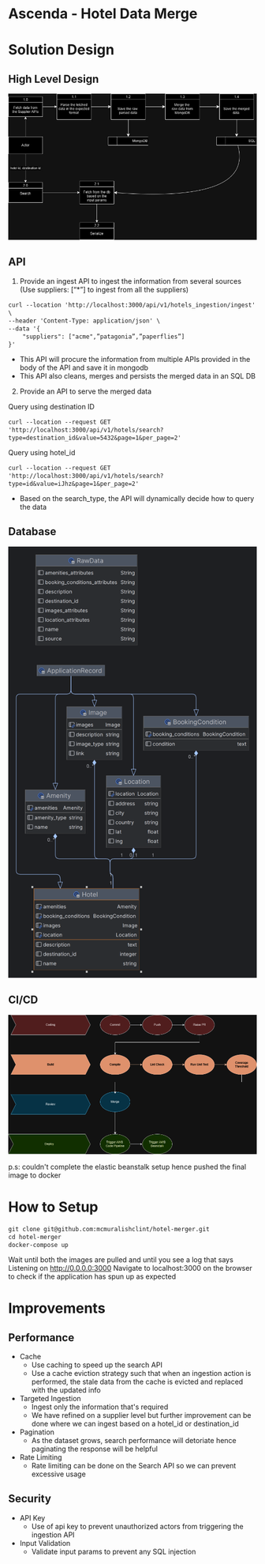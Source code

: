 # Ascenda - Hotel Data Merge

# Solution Design

## High Level Design
![High Level Diagram](https://github.com/mcmuralishclint/hotel-merger/blob/master/public/hld.jpg)

## API
1. Provide an ingest API to ingest the information from several sources (Use suppliers: [“*”] to ingest from all the suppliers)
```
curl --location 'http://localhost:3000/api/v1/hotels_ingestion/ingest' \
--header 'Content-Type: application/json' \
--data '{
    "suppliers": ["acme",”patagonia”,”paperflies”]
}'
```
- This API will procure the information from multiple APIs provided in the body of the API and save it in mongodb
- This API also cleans, merges and persists the merged data in an SQL DB

2. Provide an API to serve the merged data

Query using destination ID
```
curl --location --request GET 'http://localhost:3000/api/v1/hotels/search?type=destination_id&value=5432&page=1&per_page=2'
```

Query using hotel_id
```
curl --location --request GET 'http://localhost:3000/api/v1/hotels/search?type=id&value=iJhz&page=1&per_page=2'
```

* Based on the search_type, the API will dynamically decide how to query the data

## Database
![DB Diagram](https://github.com/mcmuralishclint/hotel-merger/blob/master/public/db.png)

## CI/CD
![CICD Approach](https://github.com/mcmuralishclint/hotel-merger/blob/master/public/cicd.png)

p.s: couldn't complete the elastic beanstalk setup hence pushed the final image to docker

# How to Setup
```
git clone git@github.com:mcmuralishclint/hotel-merger.git
cd hotel-merger
docker-compose up
```

Wait until both the images are pulled and until you see a log that says Listening on http://0.0.0.0:3000
Navigate to localhost:3000 on the browser to check if the application has spun up as expected


# Improvements

## Performance
- Cache
  - Use caching to speed up the search API
  - Use a cache eviction strategy such that when an ingestion action is performed, the stale data from the cache is evicted and replaced with the updated info
- Targeted Ingestion
  - Ingest only the information that's required
  - We have refined on a supplier level but further improvement can be done where we can ingest based on a hotel_id or destination_id
- Pagination
  - As the dataset grows, search performance will detoriate hence paginating the response will be helpful
- Rate Limiting
  - Rate limiting can be done on the Search API so we can prevent excessive usage

## Security
- API Key
  - Use of api key to prevent unauthorized actors from triggering the ingestion API
- Input Validation
  - Validate input params to prevent any SQL injection
